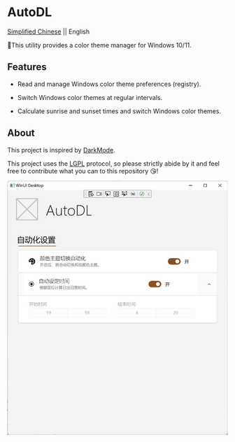 # AutoDL

[Simplified Chinese](README.md)   ||   English

🎨This utility provides a color theme manager for Windows 10/11.

## Features

- Read and manage Windows color theme preferences (registry).

- Switch Windows color themes at regular intervals.

- Calculate sunrise and sunset times and switch Windows color themes.

## About

This project is inspired by [DarkMode](https://github.com/Melon-Studio/DarkMode).

This project uses the [LGPL](LICENSE.md) protocol, so please strictly abide by it and feel free to contribute what you can to this repository 😘!

![Screenshot 2022.7.30](Screenshot.png)